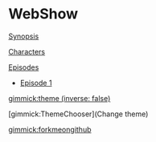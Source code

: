 # WebShow

[Synopsis](about.md)

[Characters](characters/character-profiles.md)

[Episodes]()

  * [Episode 1](episodes/episode1/summary.md)

<!-- set a default theme -->
[gimmick:theme (inverse: false)](bootstrap)

<!-- show a theme chooser in the menu bar -->
[gimmick:ThemeChooser](Change theme)

<!-- show a fork me on github ribbon -->
[gimmick:forkmeongithub](http://github.com/Dynalon/mdwiki-seed/)
